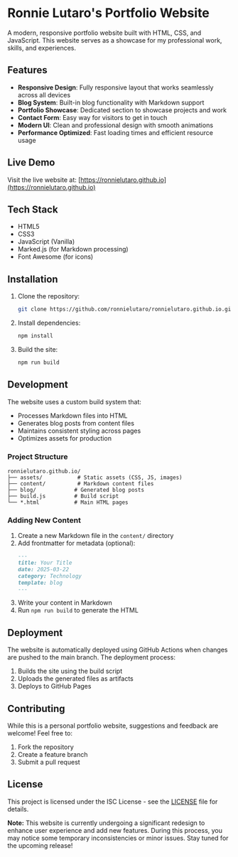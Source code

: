 # Ronnie Lutaro's Portfolio Website

A modern, responsive portfolio website built with HTML, CSS, and JavaScript. This website serves as a showcase for my professional work, skills, and experiences.

## Features

- **Responsive Design**: Fully responsive layout that works seamlessly across all devices
- **Blog System**: Built-in blog functionality with Markdown support
- **Portfolio Showcase**: Dedicated section to showcase projects and work
- **Contact Form**: Easy way for visitors to get in touch
- **Modern UI**: Clean and professional design with smooth animations
- **Performance Optimized**: Fast loading times and efficient resource usage

## Live Demo

Visit the live website at: [https://ronnielutaro.github.io](https://ronnielutaro.github.io)

## Tech Stack

- HTML5
- CSS3
- JavaScript (Vanilla)
- Marked.js (for Markdown processing)
- Font Awesome (for icons)

## Installation

1. Clone the repository:
   ```bash
   git clone https://github.com/ronnielutaro/ronnielutaro.github.io.git
   ```

2. Install dependencies:
   ```bash
   npm install
   ```

3. Build the site:
   ```bash
   npm run build
   ```

## Development

The website uses a custom build system that:
- Processes Markdown files into HTML
- Generates blog posts from content files
- Maintains consistent styling across pages
- Optimizes assets for production

### Project Structure

```
ronnielutaro.github.io/
├── assets/           # Static assets (CSS, JS, images)
├── content/          # Markdown content files
├── blog/            # Generated blog posts
├── build.js         # Build script
└── *.html           # Main HTML pages
```

### Adding New Content

1. Create a new Markdown file in the `content/` directory
2. Add frontmatter for metadata (optional):
   ```markdown
   ---
   title: Your Title
   date: 2025-03-22
   category: Technology
   template: blog
   ---
   ```
3. Write your content in Markdown
4. Run `npm run build` to generate the HTML

## Deployment

The website is automatically deployed using GitHub Actions when changes are pushed to the main branch. The deployment process:

1. Builds the site using the build script
2. Uploads the generated files as artifacts
3. Deploys to GitHub Pages

## Contributing

While this is a personal portfolio website, suggestions and feedback are welcome! Feel free to:

1. Fork the repository
2. Create a feature branch
3. Submit a pull request

## License

This project is licensed under the ISC License - see the [LICENSE](LICENSE) file for details.

**Note:** This website is currently undergoing a significant redesign to enhance user experience and add new features. During this process, you may notice some temporary inconsistencies or minor issues. Stay tuned for the upcoming release!
